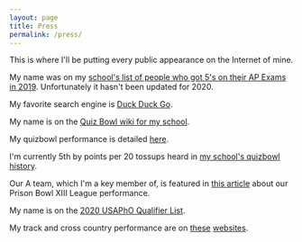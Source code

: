 ```yaml
---
layout: page
title: Press
permalink: /press/
---
```


This is where I'll be putting every public appearance on the Internet of mine.

My name was on my [school's list of people who got 5's on their AP Exams in 2019](https://jps.edison.k12.nj.us/academics/science/academic-shout-outs). Unfortunately it hasn't been updated for 2020.

My favorite search engine is [Duck Duck Go](https://duckduckgo.com).

My name is on the [Quiz Bowl wiki for my school](https://www.qbwiki.com/wiki/J.P._Stevens).

My quizbowl performance is detailed [here](https://www.naqt.com/stats/player/?contact_id=458794).

I'm currently 5th by points per 20 tossups heard in [my school's quizbowl history](https://www.naqt.com/stats/school/players.jsp?org_id=60015).

Our A team, which I'm a key member of, is featured in [this article](https://grogerranks.com/2021/01/02/prison-bowl-xiii-league-writeup/) about our Prison Bowl XIII League performance.

My name is on the [2020 USAPhO Qualifier List](https://www.aapt.org/physicsteam/2020/upload/2020-USAPhO-Qualifiers_v2.pdf).

My track and cross country performance are on [these](https://nj.milesplit.com/athletes/7944759-rajeev-atla/stats) [websites](https://www.athletic.net/CrossCountry/Athlete.aspx?AID=13418755).
